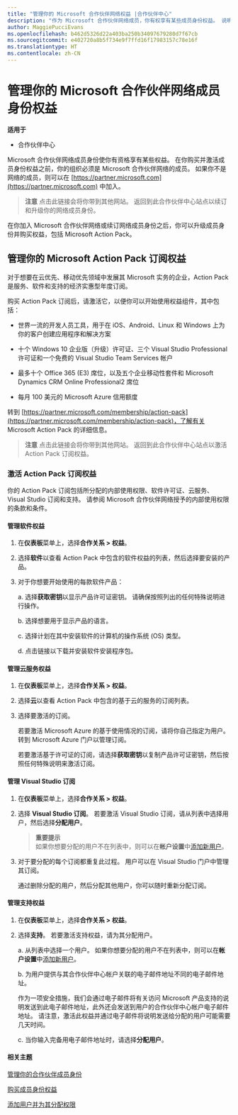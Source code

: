 ```yaml
---
title: "管理你的 Microsoft 合作伙伴网络权益 |合作伙伴中心"
description: "作为 Microsoft 合作伙伴网络成员，你有权享有某些成员身份权益。 说明如何在合作伙伴中心激活和管理你的成员身份权益。"
author: MaggiePucciEvans
ms.openlocfilehash: b462d5326d22a403ba250b34097679280d7f67cb
ms.sourcegitcommit: e402720a8b5f734e9f7ffd16f17983157c78e16f
ms.translationtype: HT
ms.contentlocale: zh-CN
---
```

# <a name="manage-your-microsoft-partner-network-membership-benefits"></a>管理你的 Microsoft 合作伙伴网络成员身份权益

**适用于**

-  合作伙伴中心

Microsoft 合作伙伴网络成员身份使你有资格享有某些权益。 在你购买并激活成员身份权益之前，你的组织必须是 Microsoft 合作伙伴网络的成员。 如果你不是网络的成员，则可以在 [https://partner.microsoft.com](https://partner.microsoft.com) 中加入。

>**注意** 点击此链接会将你带到其他网站。 返回到此合作伙伴中心站点以续订和升级你的网络成员身份。

在你加入 Microsoft 合作伙伴网络或续订网络成员身份之后，你可以升级成员身份并购买权益，包括 Microsoft Action Pack。


## <a name="manage-your-microsoft-action-pack-subscription-benefits"></a>管理你的 Microsoft Action Pack 订阅权益

对于想要在云优先、移动优先领域中发展其 Microsoft 实务的企业，Action Pack 是服务、软件和支持的经济实惠型年度订阅。

购买 Action Pack 订阅后，请激活它，以便你可以开始使用权益组件，其中包括：

- 世界一流的开发人员工具，用于在 iOS、Android、Linux 和 Windows 上为你的客户创建应用程序和解决方案

- 十个 Windows 10 企业版（升级）许可证、三个 Visual Studio Professional 许可证和一个免费的 Visual Studio Team Services 帐户 

- 最多十个 Office 365 (E3) 席位，以及五个企业移动性套件和 Microsoft Dynamics CRM Online Professional2 席位 

- 每月 100 美元的 Microsoft Azure 信用额度

转到 [https://partner.microsoft.com/membership/action-pack](https://partner.microsoft.com/membership/action-pack)，了解有关 Microsoft Action Pack 的详细信息。

>**注意** 点击此链接会将你带到其他网站。 返回到此合作伙伴中心站点以激活 Action Pack 订阅权益。 


### <a name="activate-your-action-pack-subscription-benefits"></a>激活 Action Pack 订阅权益

你的 Action Pack 订阅包括所分配的内部使用权限、软件许可证、云服务、Visual Studio 订阅和支持。 请参阅 Microsoft 合作伙伴网络授予的内部使用权限的条款和条件。


#### <a name="manage-software-benefits"></a>管理软件权益

1. 在**仪表板**菜单上，选择**合作关系 > 权益**。

2. 选择**软件**以查看 Action Pack 中包含的软件权益的列表，然后选择要安装的产品。 

3. 对于你想要开始使用的每款软件产品：

    a. 选择**获取密钥**以显示产品许可证密钥。 请确保按照列出的任何特殊说明进行操作。

    b. 选择想要用于显示产品的语言。

    c. 选择计划在其中安装软件的计算机的操作系统 (OS) 类型。

    d. 点击链接以下载并安装软件安装程序包。

   
#### <a name="manage-cloud-services-benefits"></a>管理云服务权益

1. 在**仪表板**菜单上，选择**合作关系 > 权益**。

2. 选择**云**以查看 Action Pack 中包含的基于云的服务的订阅列表。

3. 选择要激活的订阅。 

    若要激活 Microsoft Azure 的基于使用情况的订阅，请将你自己指定为用户。 转到 Microsoft Azure 门户以管理订阅。

    若要激活基于许可证的订阅，请选择**获取密钥**以复制产品许可证密钥，然后按照任何特殊说明来激活订阅。  


#### <a name="manage-visual-studio-subscriptions"></a>管理 Visual Studio 订阅

1. 在**仪表板**菜单上，选择**合作关系 > 权益**。

2. 选择 **Visual Studio 订阅**。 若要激活 Visual Studio 订阅，请从列表中选择用户，然后选择**分配用户**。 

    >**重要提示**<br>
如果你想要分配的用户不在列表中，则可以在**帐户设置**中[添加新用户](create-user-accounts-and-set-permissions.md)。

3. 对于要分配的每个订阅都重复此过程。 用户可以在 Visual Studio 门户中管理其订阅。 

    通过删除分配的用户，然后分配其他用户，你可以随时重新分配订阅。 


#### <a name="manage-support-benefits"></a>管理支持权益

1. 在**仪表板**菜单上，选择**合作关系 > 权益**。

2. 选择**支持**。 若要激活支持权益，请为其分配用户。 
   
    a.  从列表中选择一个用户。 如果你想要分配的用户不在列表中，则可以在**帐户设置**中[添加新用户](create-user-accounts-and-set-permissions.md)。

    b.  为用户提供与其合作伙伴中心帐户关联的电子邮件地址不同的电子邮件地址。 
    
    作为一项安全措施，我们会通过电子邮件将有关访问 Microsoft 产品支持的说明发送到此电子邮件地址，此外还会发送到用户的合作伙伴中心帐户电子邮件地址。 请注意，激活此权益并通过电子邮件将说明发送给分配的用户可能需要几天时间。    
    
    c.  当你输入完备用电子邮件地址时，请选择**分配用户**。 


#### <a name="related-topics"></a>相关主题

[管理你的合作伙伴成员身份](manage-your-partner-network-membership.md)

[购买成员身份权益](upgrade-your-partner-network-membership.md)

[添加用户并为其分配权限](create-user-accounts-and-set-permissions.md)

